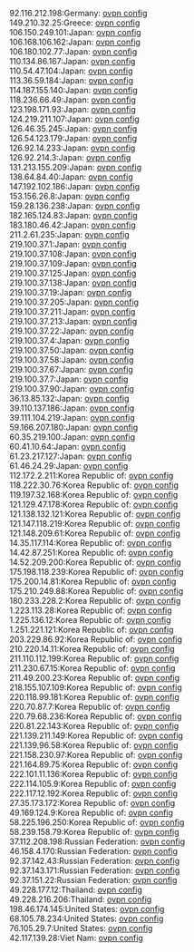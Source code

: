 92.116.212.198:Germany: [ovpn config](vpn/92_116_212_198.ovpn)  
149.210.32.25:Greece: [ovpn config](vpn/149_210_32_25.ovpn)  
106.150.249.101:Japan: [ovpn config](vpn/106_150_249_101.ovpn)  
106.168.106.162:Japan: [ovpn config](vpn/106_168_106_162.ovpn)  
106.180.102.77:Japan: [ovpn config](vpn/106_180_102_77.ovpn)  
110.134.86.167:Japan: [ovpn config](vpn/110_134_86_167.ovpn)  
110.54.47.104:Japan: [ovpn config](vpn/110_54_47_104.ovpn)  
113.36.59.184:Japan: [ovpn config](vpn/113_36_59_184.ovpn)  
114.187.155.140:Japan: [ovpn config](vpn/114_187_155_140.ovpn)  
118.236.66.49:Japan: [ovpn config](vpn/118_236_66_49.ovpn)  
123.198.171.93:Japan: [ovpn config](vpn/123_198_171_93.ovpn)  
124.219.211.107:Japan: [ovpn config](vpn/124_219_211_107.ovpn)  
126.46.35.245:Japan: [ovpn config](vpn/126_46_35_245.ovpn)  
126.54.123.179:Japan: [ovpn config](vpn/126_54_123_179.ovpn)  
126.92.14.233:Japan: [ovpn config](vpn/126_92_14_233.ovpn)  
126.92.214.3:Japan: [ovpn config](vpn/126_92_214_3.ovpn)  
131.213.155.209:Japan: [ovpn config](vpn/131_213_155_209.ovpn)  
138.64.84.40:Japan: [ovpn config](vpn/138_64_84_40.ovpn)  
147.192.102.186:Japan: [ovpn config](vpn/147_192_102_186.ovpn)  
153.156.26.8:Japan: [ovpn config](vpn/153_156_26_8.ovpn)  
159.28.136.238:Japan: [ovpn config](vpn/159_28_136_238.ovpn)  
182.165.124.83:Japan: [ovpn config](vpn/182_165_124_83.ovpn)  
183.180.46.42:Japan: [ovpn config](vpn/183_180_46_42.ovpn)  
211.2.61.235:Japan: [ovpn config](vpn/211_2_61_235.ovpn)  
219.100.37.1:Japan: [ovpn config](vpn/219_100_37_1.ovpn)  
219.100.37.108:Japan: [ovpn config](vpn/219_100_37_108.ovpn)  
219.100.37.109:Japan: [ovpn config](vpn/219_100_37_109.ovpn)  
219.100.37.125:Japan: [ovpn config](vpn/219_100_37_125.ovpn)  
219.100.37.138:Japan: [ovpn config](vpn/219_100_37_138.ovpn)  
219.100.37.19:Japan: [ovpn config](vpn/219_100_37_19.ovpn)  
219.100.37.205:Japan: [ovpn config](vpn/219_100_37_205.ovpn)  
219.100.37.211:Japan: [ovpn config](vpn/219_100_37_211.ovpn)  
219.100.37.213:Japan: [ovpn config](vpn/219_100_37_213.ovpn)  
219.100.37.22:Japan: [ovpn config](vpn/219_100_37_22.ovpn)  
219.100.37.4:Japan: [ovpn config](vpn/219_100_37_4.ovpn)  
219.100.37.50:Japan: [ovpn config](vpn/219_100_37_50.ovpn)  
219.100.37.58:Japan: [ovpn config](vpn/219_100_37_58.ovpn)  
219.100.37.67:Japan: [ovpn config](vpn/219_100_37_67.ovpn)  
219.100.37.7:Japan: [ovpn config](vpn/219_100_37_7.ovpn)  
219.100.37.90:Japan: [ovpn config](vpn/219_100_37_90.ovpn)  
36.13.85.132:Japan: [ovpn config](vpn/36_13_85_132.ovpn)  
39.110.137.186:Japan: [ovpn config](vpn/39_110_137_186.ovpn)  
39.111.104.219:Japan: [ovpn config](vpn/39_111_104_219.ovpn)  
59.166.207.180:Japan: [ovpn config](vpn/59_166_207_180.ovpn)  
60.35.219.100:Japan: [ovpn config](vpn/60_35_219_100.ovpn)  
60.41.10.64:Japan: [ovpn config](vpn/60_41_10_64.ovpn)  
61.23.217.127:Japan: [ovpn config](vpn/61_23_217_127.ovpn)  
61.46.24.29:Japan: [ovpn config](vpn/61_46_24_29.ovpn)  
112.172.2.211:Korea Republic of: [ovpn config](vpn/112_172_2_211.ovpn)  
118.222.30.76:Korea Republic of: [ovpn config](vpn/118_222_30_76.ovpn)  
119.197.32.168:Korea Republic of: [ovpn config](vpn/119_197_32_168.ovpn)  
121.129.47.178:Korea Republic of: [ovpn config](vpn/121_129_47_178.ovpn)  
121.138.132.121:Korea Republic of: [ovpn config](vpn/121_138_132_121.ovpn)  
121.147.118.219:Korea Republic of: [ovpn config](vpn/121_147_118_219.ovpn)  
121.148.209.61:Korea Republic of: [ovpn config](vpn/121_148_209_61.ovpn)  
14.35.117.114:Korea Republic of: [ovpn config](vpn/14_35_117_114.ovpn)  
14.42.87.251:Korea Republic of: [ovpn config](vpn/14_42_87_251.ovpn)  
14.52.209.200:Korea Republic of: [ovpn config](vpn/14_52_209_200.ovpn)  
175.198.118.239:Korea Republic of: [ovpn config](vpn/175_198_118_239.ovpn)  
175.200.14.81:Korea Republic of: [ovpn config](vpn/175_200_14_81.ovpn)  
175.210.249.88:Korea Republic of: [ovpn config](vpn/175_210_249_88.ovpn)  
180.233.228.2:Korea Republic of: [ovpn config](vpn/180_233_228_2.ovpn)  
1.223.113.28:Korea Republic of: [ovpn config](vpn/1_223_113_28.ovpn)  
1.225.136.12:Korea Republic of: [ovpn config](vpn/1_225_136_12.ovpn)  
1.251.221.121:Korea Republic of: [ovpn config](vpn/1_251_221_121.ovpn)  
203.229.86.92:Korea Republic of: [ovpn config](vpn/203_229_86_92.ovpn)  
210.220.14.11:Korea Republic of: [ovpn config](vpn/210_220_14_11.ovpn)  
211.110.112.199:Korea Republic of: [ovpn config](vpn/211_110_112_199.ovpn)  
211.230.67.15:Korea Republic of: [ovpn config](vpn/211_230_67_15.ovpn)  
211.49.200.23:Korea Republic of: [ovpn config](vpn/211_49_200_23.ovpn)  
218.155.107.109:Korea Republic of: [ovpn config](vpn/218_155_107_109.ovpn)  
220.118.99.181:Korea Republic of: [ovpn config](vpn/220_118_99_181.ovpn)  
220.70.87.7:Korea Republic of: [ovpn config](vpn/220_70_87_7.ovpn)  
220.79.68.236:Korea Republic of: [ovpn config](vpn/220_79_68_236.ovpn)  
220.81.22.143:Korea Republic of: [ovpn config](vpn/220_81_22_143.ovpn)  
221.139.211.149:Korea Republic of: [ovpn config](vpn/221_139_211_149.ovpn)  
221.139.96.58:Korea Republic of: [ovpn config](vpn/221_139_96_58.ovpn)  
221.158.230.97:Korea Republic of: [ovpn config](vpn/221_158_230_97.ovpn)  
221.164.89.75:Korea Republic of: [ovpn config](vpn/221_164_89_75.ovpn)  
222.101.11.136:Korea Republic of: [ovpn config](vpn/222_101_11_136.ovpn)  
222.114.105.9:Korea Republic of: [ovpn config](vpn/222_114_105_9.ovpn)  
222.117.12.192:Korea Republic of: [ovpn config](vpn/222_117_12_192.ovpn)  
27.35.173.172:Korea Republic of: [ovpn config](vpn/27_35_173_172.ovpn)  
49.169.124.9:Korea Republic of: [ovpn config](vpn/49_169_124_9.ovpn)  
58.225.196.250:Korea Republic of: [ovpn config](vpn/58_225_196_250.ovpn)  
58.239.158.79:Korea Republic of: [ovpn config](vpn/58_239_158_79.ovpn)  
37.112.208.198:Russian Federation: [ovpn config](vpn/37_112_208_198.ovpn)  
46.158.4.170:Russian Federation: [ovpn config](vpn/46_158_4_170.ovpn)  
92.37.142.43:Russian Federation: [ovpn config](vpn/92_37_142_43.ovpn)  
92.37.143.171:Russian Federation: [ovpn config](vpn/92_37_143_171.ovpn)  
92.37.151.22:Russian Federation: [ovpn config](vpn/92_37_151_22.ovpn)  
49.228.177.12:Thailand: [ovpn config](vpn/49_228_177_12.ovpn)  
49.228.216.206:Thailand: [ovpn config](vpn/49_228_216_206.ovpn)  
198.46.174.145:United States: [ovpn config](vpn/198_46_174_145.ovpn)  
68.105.78.234:United States: [ovpn config](vpn/68_105_78_234.ovpn)  
76.105.29.7:United States: [ovpn config](vpn/76_105_29_7.ovpn)  
42.117.139.28:Viet Nam: [ovpn config](vpn/42_117_139_28.ovpn)  
